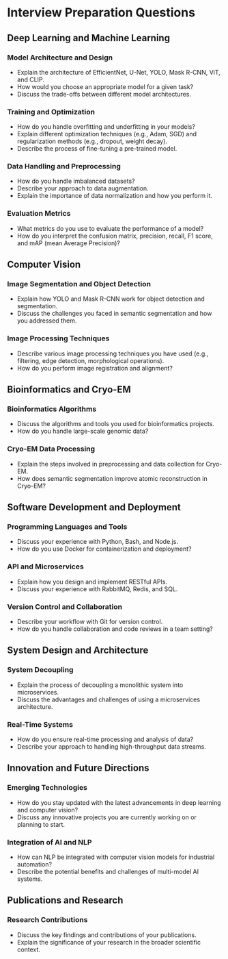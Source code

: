 # Interview Preparation Questions

## Deep Learning and Machine Learning

### Model Architecture and Design
- Explain the architecture of EfficientNet, U-Net, YOLO, Mask R-CNN, ViT, and CLIP.
- How would you choose an appropriate model for a given task?
- Discuss the trade-offs between different model architectures.

### Training and Optimization
- How do you handle overfitting and underfitting in your models?
- Explain different optimization techniques (e.g., Adam, SGD) and regularization methods (e.g., dropout, weight decay).
- Describe the process of fine-tuning a pre-trained model.

### Data Handling and Preprocessing
- How do you handle imbalanced datasets?
- Describe your approach to data augmentation.
- Explain the importance of data normalization and how you perform it.

### Evaluation Metrics
- What metrics do you use to evaluate the performance of a model?
- How do you interpret the confusion matrix, precision, recall, F1 score, and mAP (mean Average Precision)?

## Computer Vision

### Image Segmentation and Object Detection
- Explain how YOLO and Mask R-CNN work for object detection and segmentation.
- Discuss the challenges you faced in semantic segmentation and how you addressed them.

### Image Processing Techniques
- Describe various image processing techniques you have used (e.g., filtering, edge detection, morphological operations).
- How do you perform image registration and alignment?

## Bioinformatics and Cryo-EM

### Bioinformatics Algorithms
- Discuss the algorithms and tools you used for bioinformatics projects.
- How do you handle large-scale genomic data?

### Cryo-EM Data Processing
- Explain the steps involved in preprocessing and data collection for Cryo-EM.
- How does semantic segmentation improve atomic reconstruction in Cryo-EM?

## Software Development and Deployment

### Programming Languages and Tools
- Discuss your experience with Python, Bash, and Node.js.
- How do you use Docker for containerization and deployment?

### API and Microservices
- Explain how you design and implement RESTful APIs.
- Discuss your experience with RabbitMQ, Redis, and SQL.

### Version Control and Collaboration
- Describe your workflow with Git for version control.
- How do you handle collaboration and code reviews in a team setting?

## System Design and Architecture

### System Decoupling
- Explain the process of decoupling a monolithic system into microservices.
- Discuss the advantages and challenges of using a microservices architecture.

### Real-Time Systems
- How do you ensure real-time processing and analysis of data?
- Describe your approach to handling high-throughput data streams.

## Innovation and Future Directions

### Emerging Technologies
- How do you stay updated with the latest advancements in deep learning and computer vision?
- Discuss any innovative projects you are currently working on or planning to start.

### Integration of AI and NLP
- How can NLP be integrated with computer vision models for industrial automation?
- Describe the potential benefits and challenges of multi-model AI systems.

## Publications and Research

### Research Contributions
- Discuss the key findings and contributions of your publications.
- Explain the significance of your research in the broader scientific context.

